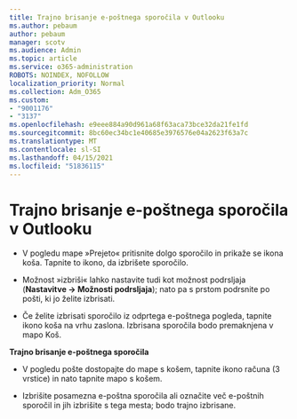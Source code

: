 ```yaml
---
title: Trajno brisanje e-poštnega sporočila v Outlooku
ms.author: pebaum
author: pebaum
manager: scotv
ms.audience: Admin
ms.topic: article
ms.service: o365-administration
ROBOTS: NOINDEX, NOFOLLOW
localization_priority: Normal
ms.collection: Adm_O365
ms.custom:
- "9001176"
- "3137"
ms.openlocfilehash: e9eee884a90d961a68f63aca73bce32da21fe1fd
ms.sourcegitcommit: 8bc60ec34bc1e40685e3976576e04a2623f63a7c
ms.translationtype: MT
ms.contentlocale: sl-SI
ms.lasthandoff: 04/15/2021
ms.locfileid: "51836115"
---
```

# <a name="permanently-delete-an-email-in-outlook"></a>Trajno brisanje e-poštnega sporočila v Outlooku

- V pogledu mape »Prejeto« pritisnite dolgo sporočilo in prikaže se ikona koša. Tapnite to ikono, da izbrišete sporočilo.

- Možnost »izbriši« lahko nastavite tudi kot možnost podrsljaja (**Nastavitve -> Možnosti podrsljaja**); nato pa s prstom podrsnite po pošti, ki jo želite izbrisati. 

- Če želite izbrisati sporočilo iz odprtega e-poštnega pogleda, tapnite ikono koša na vrhu zaslona. Izbrisana sporočila bodo premaknjena v mapo Koš. 

**Trajno brisanje e-poštnega sporočila**

- V pogledu pošte dostopajte do mape s košem, tapnite ikono računa (3 vrstice) in nato tapnite mapo s košem.

- Izbrišite posamezna e-poštna sporočila ali označite več e-poštnih sporočil in jih izbrišite s tega mesta; bodo trajno izbrisane.